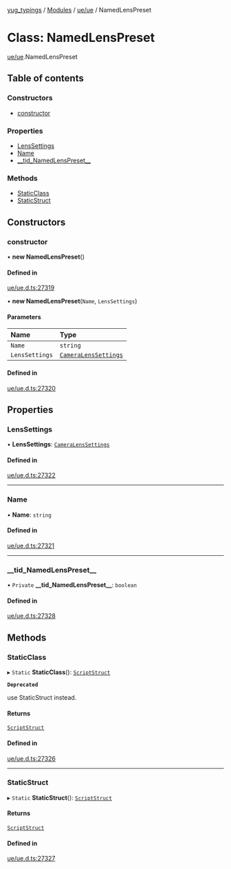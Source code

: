 [yug_typings](../README.md) / [Modules](../modules.md) / [ue/ue](../modules/ue_ue.md) / NamedLensPreset

# Class: NamedLensPreset

[ue/ue](../modules/ue_ue.md).NamedLensPreset

## Table of contents

### Constructors

- [constructor](ue_ue.NamedLensPreset.md#constructor)

### Properties

- [LensSettings](ue_ue.NamedLensPreset.md#lenssettings)
- [Name](ue_ue.NamedLensPreset.md#name)
- [\_\_tid\_NamedLensPreset\_\_](ue_ue.NamedLensPreset.md#__tid_namedlenspreset__)

### Methods

- [StaticClass](ue_ue.NamedLensPreset.md#staticclass)
- [StaticStruct](ue_ue.NamedLensPreset.md#staticstruct)

## Constructors

### constructor

• **new NamedLensPreset**()

#### Defined in

[ue/ue.d.ts:27319](https://github.com/YugMetaverse/yug_typings/blob/25cad34/ue/ue.d.ts#L27319)

• **new NamedLensPreset**(`Name`, `LensSettings`)

#### Parameters

| Name | Type |
| :------ | :------ |
| `Name` | `string` |
| `LensSettings` | [`CameraLensSettings`](ue_ue.CameraLensSettings.md) |

#### Defined in

[ue/ue.d.ts:27320](https://github.com/YugMetaverse/yug_typings/blob/25cad34/ue/ue.d.ts#L27320)

## Properties

### LensSettings

• **LensSettings**: [`CameraLensSettings`](ue_ue.CameraLensSettings.md)

#### Defined in

[ue/ue.d.ts:27322](https://github.com/YugMetaverse/yug_typings/blob/25cad34/ue/ue.d.ts#L27322)

___

### Name

• **Name**: `string`

#### Defined in

[ue/ue.d.ts:27321](https://github.com/YugMetaverse/yug_typings/blob/25cad34/ue/ue.d.ts#L27321)

___

### \_\_tid\_NamedLensPreset\_\_

• `Private` **\_\_tid\_NamedLensPreset\_\_**: `boolean`

#### Defined in

[ue/ue.d.ts:27328](https://github.com/YugMetaverse/yug_typings/blob/25cad34/ue/ue.d.ts#L27328)

## Methods

### StaticClass

▸ `Static` **StaticClass**(): [`ScriptStruct`](ue_ue.ScriptStruct.md)

**`Deprecated`**

use StaticStruct instead.

#### Returns

[`ScriptStruct`](ue_ue.ScriptStruct.md)

#### Defined in

[ue/ue.d.ts:27326](https://github.com/YugMetaverse/yug_typings/blob/25cad34/ue/ue.d.ts#L27326)

___

### StaticStruct

▸ `Static` **StaticStruct**(): [`ScriptStruct`](ue_ue.ScriptStruct.md)

#### Returns

[`ScriptStruct`](ue_ue.ScriptStruct.md)

#### Defined in

[ue/ue.d.ts:27327](https://github.com/YugMetaverse/yug_typings/blob/25cad34/ue/ue.d.ts#L27327)
